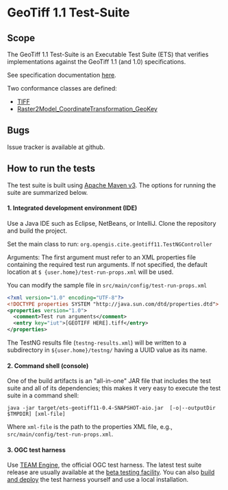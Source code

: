 # GeoTiff 1.1 Test-Suite

## Scope
The GeoTiff 1.1 Test-Suite is an Executable Test Suite (ETS) that verifies implementations against the GeoTiff 1.1 (and 1.0) specifications.

See specification documentation [here](https://github.com/opengeospatial/geotiff).

Two conformance classes are defined:
  * [TIFF](http://www.opengis.net/spec/GeoTIFF/1.1/conf/Core)
  * [Raster2Model_CoordinateTransformation_GeoKey](http://www.opengis.net/spec/GeoTIFF/1.1/conf/Raster2Model_CoordinateTransformation_GeoKey)
 
## Bugs
Issue tracker is available at github.

## How to run the tests
The test suite is built using [Apache Maven v3](https://maven.apache.org/). The options
for running the suite are summarized below.

#### 1. Integrated development environment (IDE)

Use a Java IDE such as Eclipse, NetBeans, or IntelliJ. Clone the repository and build the project.

Set the main class to run: `org.opengis.cite.geotiff11.TestNGController`

Arguments: The first argument must refer to an XML properties file containing the
required test run arguments. If not specified, the default location at `$
{user.home}/test-run-props.xml` will be used.

You can modify the sample file in `src/main/config/test-run-props.xml`

```xml
<?xml version="1.0" encoding="UTF-8"?>
<!DOCTYPE properties SYSTEM "http://java.sun.com/dtd/properties.dtd">
<properties version="1.0">
  <comment>Test run arguments</comment>
  <entry key="iut">[GEOTIFF HERE].tiff</entry>
</properties>
```

The TestNG results file (`testng-results.xml`) will be written to a subdirectory
in `${user.home}/testng/` having a UUID value as its name.

#### 2. Command shell (console)

One of the build artifacts is an "all-in-one" JAR file that includes the test
suite and all of its dependencies; this makes it very easy to execute the test
suite in a command shell:

`java -jar target/ets-geotiff11-0.4-SNAPSHOT-aio.jar  [-o|--outputDir $TMPDIR] [xml-file]`

Where `xml-file` is the path to the properties XML file, e.g., `src/main/config/test-run-props.xml`.

#### 3. OGC test harness

Use [TEAM Engine](https://github.com/opengeospatial/teamengine), the official OGC test harness.
The latest test suite release are usually available at the [beta testing facility](http://cite.opengeospatial.org/te2/).
You can also [build and deploy](https://github.com/opengeospatial/teamengine) the test
harness yourself and use a local installation.
